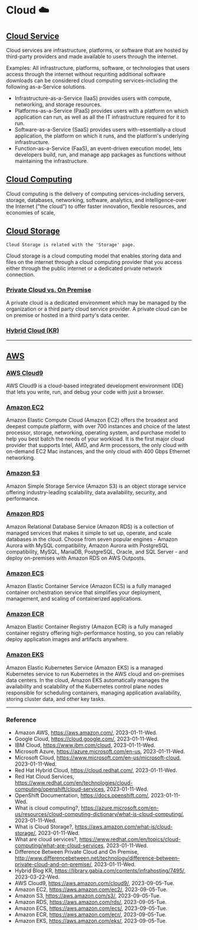 # Cloud :cloud:

## [Cloud Service](https://www.redhat.com/en/topics/cloud-computing/what-are-cloud-services)

Cloud services are infrastructure, platforms, or software that are hosted by third-party providers and made available to users through the internet.

Examples: All infrastructure, platforms, software, or technologies that users access through the internet without requriting additional software downloads can be considered cloud computing services-including the following as-a-Service solutions.
- Infrastructure-as-a-Service (IaaS) provides users with compute, networking, and storage resources.
- Platforms-as-a-Service (PaaS) provides users with a platform on which application can run, as well as all the IT infrastructure required for it to run.
- Software-as-a-Service (SaaS) provides users with-essentially-a cloud application, the platform on which it runs, and the platform's underlying infrastructure.
- Function-as-a-Service (FaaS), an event-driven execution model, lets developers build, run, and manage app packages as functions without maintaining the infrastructure.

## [Cloud Computing](https://azure.microsoft.com/en-us/resources/cloud-computing-dictionary/what-is-cloud-computing/)

Cloud computing is the delivery of computing services-including servers, storage, databases, networking, software, analytics, and intelligence-over the Internet ("the cloud") to offer faster innovation, flexible resources, and economies of scale,

## [Cloud Storage](https://aws.amazon.com/what-is/cloud-storage/)

`Cloud Storage is related with the 'Storage' page.`

Cloud storage is a cloud computing model that enables storing data and files on the internet through a cloud computing provider that you access either through the public internet or a dedicated private network connection.

### [Private Cloud vs. On Premise](http://www.differencebetween.net/technology/difference-between-private-cloud-and-on-premise/)

A private cloud is a dedicated environment which may be managed by the organization or a third party cloud service provider. A private cloud can be on premise or hosted in a third party's data center.

### [Hybrid Cloud (KR)](https://library.gabia.com/contents/infrahosting/7495/)

---

## [AWS](https://aws.amazon.com/)

### [AWS Cloud9](https://aws.amazon.com/cloud9/)

AWS Cloud9 is a cloud-based integrated development environment (IDE) that lets you write, run, and debug your code with just a browser.

### [Amazon EC2](https://aws.amazon.com/ec2/)

Amazon Elastic Compute Cloud (Amazon EC2) offers the broadest and deepest compute platform, with over 700 instances and choice of the latest processor, storage, networking, operating system, and purchase model to help you best batch the needs of your workload. It is the first major cloud provider that supports Intel, AMD, and Arm processors, the only cloud with on-demand EC2 Mac instances, and the only cloud with 400 Gbps Ethernet networking.

### [Amazon S3](https://aws.amazon.com/s3/)

Amazon Simple Storage Service (Amazon S3) is an object storage service offering industry-leading scalability, data availability, security, and performance.

### [Amazon RDS](https://aws.amazon.com/rds/)

Amazon Relational Database Service (Amazon RDS) is a collection of managed services that makes it simple to set up, operate, and scale databases in the cloud. Choose from seven popular engines - Amazon Aurora with MySQL compatibility, Amazon Aurora with PostgreSQL compatibility, MySQL, MariaDB, PostgreSQL, Oracle, and SQL Server - and deploy on-premises with Amazon RDS on AWS Outposts.

### [Amazon ECS](https://aws.amazon.com/ecs)

Amazon Elastic Container Service (Amazon ECS) is a fully managed container orchestration service that simplifies your deployment, management, and scaling of containerized applications.

### [Amazon ECR](https://aws.amazon.com/ecr)

Amazon Elastic Container Registry (Amazon ECR) is a fully managed container registry offering high-performance hosting, so you can reliably deploy application images and artifacts anywhere.

### [Amazon EKS](https://aws.amazon.com/eks/)

Amazon Elastic Kubernetes Service (Amazon EKS) is a managed Kubernetes service to run Kubernetes in the AWS cloud and on-premises data centers. In the cloud, Amazon EKS automatically manages the availability and scalability of the Kubernetes control plane nodes responsible for scheduling containers, managing application availability, storing cluster data, and other key tasks. 

---

### Reference
- Amazon AWS, https://aws.amazon.com/, 2023-01-11-Wed.
- Google Cloud, https://cloud.google.com/, 2023-01-11-Wed.
- IBM Cloud, https://www.ibm.com/cloud, 2023-01-11-Wed.
- Microsoft Azure, https://azure.microsoft.com/en-us, 2023-01-11-Wed.
- Microsoft Cloud, https://www.microsoft.com/en-us/microsoft-cloud, 2023-01-11-Wed.
- Red Hat Hybrid Cloud, https://cloud.redhat.com/, 2023-01-11-Wed.
- Red Hat Cloud Services, https://www.redhat.com/en/technologies/cloud-computing/openshift/cloud-services, 2023-01-11-Wed.
- OpenShift Documentation, https://docs.openshift.com/, 2023-01-11-Wed.
- What is cloud computing?, https://azure.microsoft.com/en-us/resources/cloud-computing-dictionary/what-is-cloud-computing/, 2023-01-11-Wed.
- What is Cloud Storage?, https://aws.amazon.com/what-is/cloud-storage/, 2023-01-11-Wed.
- What are cloud services?, https://www.redhat.com/en/topics/cloud-computing/what-are-cloud-services, 2023-01-11-Wed.
- Difference Between Private Cloud and On Premise, http://www.differencebetween.net/technology/difference-between-private-cloud-and-on-premise/, 2023-01-11-Wed.
- Hybrid Blog KR, https://library.gabia.com/contents/infrahosting/7495/, 2023-03-22-Wed.
- AWS Cloud9, https://aws.amazon.com/cloud9/, 2023-09-05-Tue.
- Amazon EC2, https://aws.amazon.com/ec2/, 2023-09-05-Tue.
- Amazon S3, https://aws.amazon.com/s3/, 2023-09-05-Tue.
- Amazon RDS, https://aws.amazon.com/rds/, 2023-09-05-Tue.
- Amazon ECS, https://aws.amazon.com/ecs/, 2023-09-05-Tue.
- Amazon ECR, https://aws.amazon.com/ecr/, 2023-09-05-Tue.
- Amazon EKS, https://aws.amazon.com/eks/, 2023-09-05-Tue.
